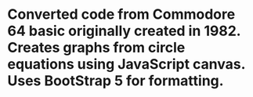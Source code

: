 # Converted code from Commodore 64 basic originally created in 1982.  Creates graphs from circle equations using JavaScript canvas. Uses BootStrap 5 for formatting.
